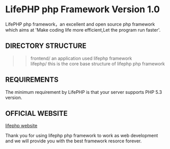 # LifePHP php Framework Version 1.0
LifePHP php framework，an excellent and open source php framework which aims at 'Make coding life more efficient,Let the program run faster'.

## DIRECTORY STRUCTURE
>>   frontend/            an application used lifephp framework<br>
>>   lifephp/              this is the core base structure of lifephp php framework

## REQUIREMENTS
The minimum requirement by LifePHP  is that your server supports PHP 5.3 version.

## OFFICIAL WEBSITE
[lifephp website](http://www.lifephp.net)

Thank you for using lifephp php framework to work as web development and we will provide you with the best framework resorce 
forever.








